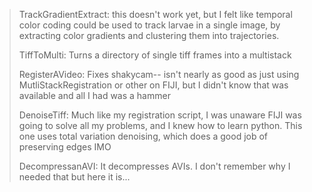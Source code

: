 >TrackGradientExtract: this doesn't work yet, but I felt like temporal color coding could be used
to track larvae in a single image, by extracting color gradients and clustering them
into trajectories.
>
>TiffToMulti: Turns a directory of single tiff frames into a multistack
>
>RegisterAVideo: Fixes shakycam-- isn't nearly as good as just using MutliStackRegistration or other on FIJI, but I didn't know that was available and all I had was a hammer
>
>DenoiseTiff: Much like my registration script, I was unaware FIJI was going to solve all my problems, and I knew how to learn python. This one uses total variation denoising, which does a good job of preserving edges IMO
>
>DecompressanAVI: It decompresses AVIs. I don't remember why I needed that but here it is...
